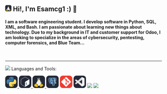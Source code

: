 <h2><img src="https://github.com/tandpfun/skill-icons/blob/main/icons/Linux-Dark.svg" height="20"> Hi!, I'm Esamcg1 :) 👋</h2>

<h4>I am a software engineering student. I develop software in Python, SQL, XML, and Bash. I am passionate about learning new things about technology. Due to my background in IT and customer support for Odoo, I am looking to specialize in the areas of cybersecurity, pentesting, computer forensics, and Blue Team...</h4>

<br> <hr>

<img src = "https://media2.giphy.com/media/QssGEmpkyEOhBCb7e1/giphy.gif?cid=ecf05e47a0n3gi1bfqntqmob8g9aid1oyj2wr3ds3mg700bl&rid=giphy.gif" width = 32px> Languages and Tools:

<p align="certer"> 
  <a href="https://www.python.org/"><img src="https://github.com/tandpfun/skill-icons/blob/main/icons/Python-Dark.svg" height="40" weight="40" /> </a> 
  <a href="https://www.w3schools.com/bash/"><img src="https://github.com/tandpfun/skill-icons/blob/main/icons/Bash-Dark.svg" height="40" weight="40" /> </a> 
  <a href="https://ubuntu.com/"><img src="https://github.com/tandpfun/skill-icons/blob/main/icons/Linux-Dark.svg" height="40" weight="40" /> </a> 
  <a href=""><img src="https://github.com/tandpfun/skill-icons/blob/main/icons/PostgreSQL-Dark.svg" height="40" weight="40" /></a> 
  <a href="https://git-scm.com/"><img src="https://github.com/tandpfun/skill-icons/blob/main/icons/Git.svg" height="40" weight="40" /></a> 
  <a href="https://code.visualstudio.com/"><img src="https://github.com/tandpfun/skill-icons/blob/main/icons/VSCode-Dark.svg" height="40" weight="40" /></a> 
  <a href="https://www.odoo.com/es"><img src="https://odoocdn.com/openerp_website/static/src/img/assets/png/odoo_logo_inverted.png" height="40" weight="40" /></a> 
  <a href="https://www.w3schools.com/xml/"><img src="https://store-images.s-microsoft.com/image/apps.48440.13577598322234508.1d235eb2-911b-4c78-8afc-12b9846b8b7d.06263e25-c9c6-471b-818a-a043a4f2e076" height="40" weight="40" /> </a> 
</p>
